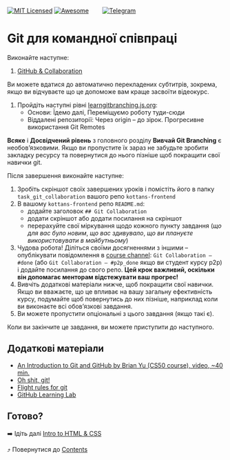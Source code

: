 [![MIT Licensed][icon-mit]][license]
[![Awesome][icon-awesome]][awesome]
&nbsp;&nbsp;&nbsp;&nbsp;&nbsp;&nbsp;
[![Telegram][icon-chat]][chat]

# Git для командної співпраці

Виконайте наступне:

1. [GitHub & Collaboration](https://classroom.udacity.com/courses/ud456)

Ви можете вдатися до автоматично перекладених субтитрів, зокрема, якщо ви відчуваєте що
це допоможе вам краще засвоїти відеокурс.
 
1. Пройдіть наступні рівні [learngitbranching.js.org](https://learngitbranching.js.org/?locale=uk):
   - Основи: Їдемо далі, Переміщуємо роботу туди-сюди
   - Віддалені репозиторії: Через origin – до зірок. Прогресивне використання Git Remotes
    
**Всяке** і **Досвідчений рівень** з головного розділу
**Вивчай Git Branching** є необов’язковими. Якщо ви пропустите їх зараз
не забудьте зробити закладку ресурсу та повернутися до нього пізніше
щоб покращити свої навички git.

Після завершення виконайте наступне:
1. Зробіть скріншот своїх завершених уроків
   і помістіть його в папку `task_git_collaboration`
   вашого репо `kottans-frontend`
1. В вашому `kottans-frontend` репо `README.md`:
   - додайте заголовок `## Git Collaboration`
   - додати скріншот або додати посилання на скріншот
   - перерахуйте свої міркування щодо кожного пункту завдання
     (_що для вас було новим_, _що вас здивувало_, _що ви плануєте використовувати в майбутньому_)
1. Чудова робота! Діліться своїми досягненнями з іншими –
   опублікувати повідомлення в [course channel][chat]:
   `Git Collaboration — #done` (або `Git Collaboration — #p2p_done` якщо ви студент курсу p2p) і додайте посилання до свого репо. **Цей крок важливий, оскільки він допомагає менторам відстежувати ваш прогрес!**
1. Вивчіть додаткові матеріали нижче, щоб покращити свої навички.
    Якщо ви вважаєте, що це впливає на вашу загальну ефективність курсу, подумайте щоб
    повернутись до них пізніше, наприклад коли ви виконаєте всі обов’язкові завдання.
1. Ви можете пропустити опціональні з цього завдання (якщо такі є).

Коли ви закінчите це завдання, ви можете приступити до наступного.

## Додаткові матеріали

- [An Introduction to Git and GitHub by Brian Yu (CS50 course), video, ~40 min.](https://youtu.be/MJUJ4wbFm_A)
- [Oh shit, git!](http://ohshitgit.com/)
- [Flight rules for git](https://github.com/k88hudson/git-flight-rules)
- [GitHub Learning Lab](https://lab.github.com/courses)

## Готово?

➡️ Ідіть далі [Intro to HTML & CSS](html-css-intro.md)

⤴️ Повернутися до [Contents](../contents.md)


[icon-chat]: https://img.shields.io/badge/chat-on%20telegram-blue.svg
[icon-mit]: https://img.shields.io/badge/license-MIT-blue.svg
[icon-awesome]: https://cdn.rawgit.com/sindresorhus/awesome/d7305f38d29fed78fa85652e3a63e154dd8e8829/media/badge.svg

[license]: https://github.com/Kottans/web/blob/master/LICENSE.md
[awesome]: https://github.com/sindresorhus/awesome#front-end-development
[chat]: https://t.me/joinchat/CX8EF1JmLm9IM6J6oy2U7Q
